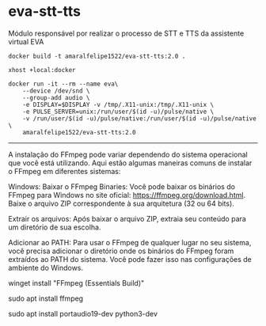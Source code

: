# eva-stt-tts

Módulo responsável por realizar o processo de STT e TTS da assistente virtual EVA

```docker
docker build -t amaralfelipe1522/eva-stt-tts:2.0 .
```

```
xhost +local:docker
```

```docker
docker run -it --rm --name eva\
    --device /dev/snd \
    --group-add audio \
    -e DISPLAY=$DISPLAY -v /tmp/.X11-unix:/tmp/.X11-unix \
    -e PULSE_SERVER=unix:/run/user/$(id -u)/pulse/native \
    -v /run/user/$(id -u)/pulse/native:/run/user/$(id -u)/pulse/native \
    amaralfelipe1522/eva-stt-tts:2.0
```

-----------------------

A instalação do FFmpeg pode variar dependendo do sistema operacional que você está utilizando. Aqui estão algumas maneiras comuns de instalar o FFmpeg em diferentes sistemas:

Windows:
Baixar o FFmpeg Binaries: Você pode baixar os binários do FFmpeg para Windows no site oficial: https://ffmpeg.org/download.html. Baixe o arquivo ZIP correspondente à sua arquitetura (32 ou 64 bits).

Extrair os arquivos: Após baixar o arquivo ZIP, extraia seu conteúdo para um diretório de sua escolha.

Adicionar ao PATH: Para usar o FFmpeg de qualquer lugar no seu sistema, você precisa adicionar o diretório onde os binários do FFmpeg foram extraídos ao PATH do sistema. Você pode fazer isso nas configurações de ambiente do Windows.

winget install "FFmpeg (Essentials Build)"

sudo apt install ffmpeg

sudo apt install portaudio19-dev python3-dev


